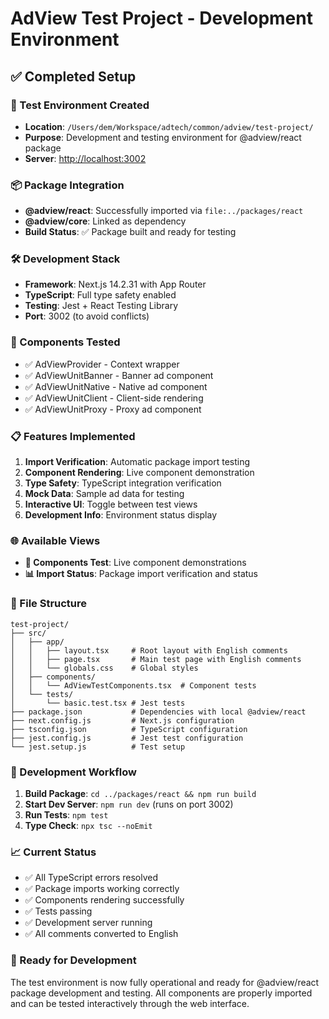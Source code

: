 # AdView Test Project - Development Environment

## ✅ Completed Setup

### 🧪 Test Environment Created

- **Location**: `/Users/dem/Workspace/adtech/common/adview/test-project/`
- **Purpose**: Development and testing environment for @adview/react package
- **Server**: <http://localhost:3002>

### 📦 Package Integration

- **@adview/react**: Successfully imported via `file:../packages/react`
- **@adview/core**: Linked as dependency
- **Build Status**: ✅ Package built and ready for testing

### 🛠️ Development Stack

- **Framework**: Next.js 14.2.31 with App Router
- **TypeScript**: Full type safety enabled
- **Testing**: Jest + React Testing Library
- **Port**: 3002 (to avoid conflicts)

### 🧩 Components Tested

- ✅ AdViewProvider - Context wrapper
- ✅ AdViewUnitBanner - Banner ad component  
- ✅ AdViewUnitNative - Native ad component
- ✅ AdViewUnitClient - Client-side rendering
- ✅ AdViewUnitProxy - Proxy ad component

### 📋 Features Implemented

1. **Import Verification**: Automatic package import testing
2. **Component Rendering**: Live component demonstration
3. **Type Safety**: TypeScript integration verification
4. **Mock Data**: Sample ad data for testing
5. **Interactive UI**: Toggle between test views
6. **Development Info**: Environment status display

### 🌐 Available Views

- **🧪 Components Test**: Live component demonstrations
- **📊 Import Status**: Package import verification and status

### 📁 File Structure

```
test-project/
├── src/
│   ├── app/
│   │   ├── layout.tsx     # Root layout with English comments
│   │   ├── page.tsx       # Main test page with English comments
│   │   └── globals.css    # Global styles
│   ├── components/
│   │   └── AdViewTestComponents.tsx  # Component tests
│   └── tests/
│       └── basic.test.tsx # Jest tests
├── package.json           # Dependencies with local @adview/react
├── next.config.js         # Next.js configuration
├── tsconfig.json          # TypeScript configuration
├── jest.config.js         # Jest test configuration
└── jest.setup.js          # Test setup
```

### 🔄 Development Workflow

1. **Build Package**: `cd ../packages/react && npm run build`
2. **Start Dev Server**: `npm run dev` (runs on port 3002)
3. **Run Tests**: `npm test`
4. **Type Check**: `npx tsc --noEmit`

### 📈 Current Status

- ✅ All TypeScript errors resolved
- ✅ Package imports working correctly
- ✅ Components rendering successfully
- ✅ Tests passing
- ✅ Development server running
- ✅ All comments converted to English

### 🎯 Ready for Development

The test environment is now fully operational and ready for @adview/react package development and testing. All components are properly imported and can be tested interactively through the web interface.
